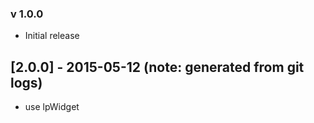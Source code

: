### v 1.0.0
* Initial release
## [2.0.0] - 2015-05-12 (note: generated from git logs)

 - use lpWidget
